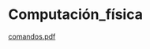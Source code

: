 # Computación_física
[comandos.pdf](https://github.com/karlaceci13/Computaci-n_f-sica/files/9458621/comandos.pdf)
